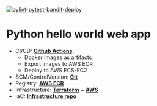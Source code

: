 [![pylint-pytest-bandit-deploy](https://github.com/nastasyafedotovna/andersen-exam-python/actions/workflows/pylint-pytest-bandit-deploy.yml/badge.svg?branch=main)](https://github.com/nastasyafedotovna/andersen-exam-python/actions/workflows/pylint-pytest-bandit-deploy.yml)

# Python hello world web app
+ CI/CD: [**Github Actions**](https://docs.github.com/en/actions):
    + Docker images as artifacts
    + Export images to AWS ECR
    + Deploy to AWS ECS-EC2
+ SCM/ControlVersion: [**Git**](https://git-scm.com/)
+ Registry: [**AWS ECR**](https://aws.amazon.com/en/ecr/)
+ Infrastructure: [**Terraform**](https://www.terraform.io) + [**AWS**](https://aws.amazon.com/) 
+ IaC: [**Infrastructure repo**](https://github.com/nastasyafedotovna/andersen-exam-python-infrastructure)
